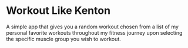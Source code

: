 # Workout Like Kenton
A simple app that gives you a random workout chosen from a list of my personal favorite workouts throughout my fitness journey upon selecting the specific muscle group you wish to workout.


